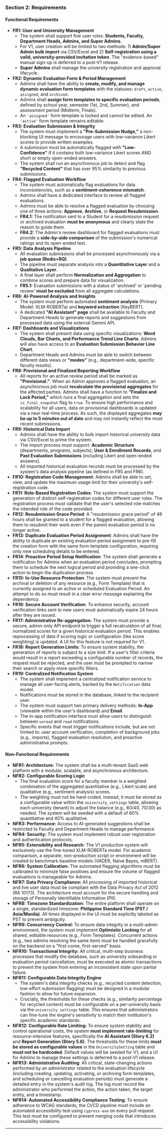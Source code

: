 ### **Section 2: Requirements**

#### **Functional Requirements**

* **FR1: User and University Management**
  * The system shall support five user roles: **Students, Faculty, Department Heads, Admins, and Super Admins**.
  * For V1, user creation will be limited to two methods: 1) **Admin/Super Admin bulk import** via CSV/Excel and 2) **Self-registration using a valid, university-provided invitation token**. The "evidence-based" manual sign-up is deferred to a post-V1 release.
  * **Super Admins** shall manage the university registration and approval lifecycle.
* **FR2: Dynamic Evaluation Form & Period Management**
  * Admins shall have the ability to **create, modify, and manage dynamic evaluation form templates** with the statuses: `draft`, `active`, `assigned`, and `archived`.
  * Admins shall **assign form templates to specific evaluation periods**, defined by school year, semester (1st, 2nd, Summer), and assessment period (Midterm, Finals).
  * An `'assigned'` form template is locked and cannot be edited. An `'active'` form template remains editable.
* **FR3: Evaluation Submission & Integrity**
  * The system must implement a **"Pre-Submission Nudge,"** a non-blocking UI message to encourage users with low-variance Likert scores to provide written examples.
  * A submission must be automatically flagged with **"Low-Confidence"** if it contains both low-variance Likert scores AND short or empty open-ended answers.
  * The system shall run an asynchronous job to detect and flag **"Recycled Content"** that has over 95% similarity to previous submissions.
* **FR4: Flagged Evaluation Workflow**
  * The system must automatically flag evaluations for data inconsistencies, such as a **sentiment-coherence mismatch**.
  * Admins shall have a dedicated interface to review all flagged evaluations.
  * Admins must be able to resolve a flagged evaluation by choosing one of three actions: **Approve**, **Archive**, or **Request Resubmission**.
  * **FR4.1:** The notification sent to a Student for a resubmission request or archived evaluation **must be anonymous** and clearly state the reason to guide them.
  * **FR4.2:** The Admin's review dashboard for flagged evaluations must provide a **side-by-side comparison** of the submission's numerical ratings and its open-ended text.
* **FR5: Data Analysis Pipeline**
  * All evaluation submissions shall be processed asynchronously via a **job queue (Redis+RQ)**.
  * The pipeline must separate analysis into a **Quantitative Layer** and a **Qualitative Layer**.
  * A final layer shall perform **Normalization and Aggregation** to combine scores and prepare data for visualization.
  * **FR5.1:** Evaluation submissions with a status of 'archived' or 'pending review' **must be excluded** from all aggregate calculations.
* **FR6: AI-Powered Analysis and Insights**
  * The system must perform automated **sentiment analysis** (Primary Model: XLM-ROBERTa) and **keyword extraction** (KeyBERT).
  * A dedicated **"AI Assistant" page** shall be available to Faculty and Department Heads to generate reports and suggestions from processed data using the external Gemini API.
* **FR7: Dashboards and Visualizations**
  * The system shall present data using specific visualizations: **Word Clouds, Bar Charts, and Performance Trend Line Charts**. Admins will also have access to an **Evaluation Submission Behavior Line Chart**.
  * Department Heads and Admins must be able to switch between different data views or **"modes"** (e.g., department-wide, specific faculty results).
* **FR8: Provisional and Finalized Reporting Workflow**
  * All reports for an active review period shall be marked as **"Provisional."**. When an Admin approves a flagged evaluation, an asynchronous job must **recalculate the provisional aggregates** for the affected parties. Admins shall have a function to **"Finalize and Lock Period,"** which runs a final aggregation and sets the `is_final_snapshot` flag to `true`. To ensure high performance and scalability for all users, data on provisional dashboards is updated via a near real-time process. As such, the displayed aggregates **may be up to 5 minutes out of date** and may not instantly reflect the most recent submissions.
* **FR9: Historical Data Import**
  * Admins shall have the ability to bulk import historical university data via CSV/Excel to prime the system.
  * The import process must support: **Academic Structure** (departments, programs, subjects), **User & Enrollment Records**, and **Past Evaluation Submissions** (including Likert and open-ended answers).
  * All imported historical evaluation records must be processed by the system's data analysis pipeline (as defined in FR5 and FR6).
* **FR10: Registration Code Management**: Admins shall be able to set, view, and update the maximum usage limit for their university's self-registration code.
* **FR11: Role-Based Registration Codes**: The system must support the generation of distinct self-registration codes for different user roles. The registration process must validate that the user's selected role matches the intended role of the code provided.
* **FR12: Resubmission Grace Period**: A "resubmission grace period" of 48 hours shall be granted to a student for a flagged evaluation, allowing them to resubmit their work even if the parent evaluation period is no longer active.
* **FR13: Duplicate Evaluation Period Assignment**: Admins shall have the ability to duplicate an existing evaluation period assignment to pre-fill the creation form with the same form template configuration, requiring only new scheduling details to be entered.
* **FR14: Proactive Period Setup Notification**: The system shall generate a notification for Admins when an evaluation period concludes, prompting them to schedule the next logical period and providing a one-click action to begin the duplication process.
* **FR15: In-Use Resource Protection**: The system must prevent the archival or deletion of any resource (e.g., Form Template) that is currently assigned to an active or scheduled Evaluation Period. An attempt to do so must result in a clear error message explaining the dependency.
* **FR16: Secure Account Verification**: To enhance security, account verification links sent to new users must automatically expire 24 hours after they are issued.
* **FR17: Administrative Re-aggregation**: The system must provide a secure, admin-only API endpoint to trigger a full recalculation of all final, normalized scores for a given historical evaluation period. This enables reprocessing of data if scoring logic or configuration (like score weighting) is updated. A UI for this feature is not required for V1.
* **FR18: Report Generation Limits**: To ensure system stability, the generation of reports is subject to a size limit. If a user's filter criteria would result in a report exceeding a configurable number of records, the request must be rejected, and the user must be prompted to narrow their search or apply more specific filters.
* **FR19: Centralized Notification System**
  * The system shall implement a centralized notification service to manage all user-facing alerts, backed by the `Notification` data model.
  * Notifications must be stored in the database, linked to the recipient user.
  * The system must support two primary delivery methods: **In-App** (viewable within the user's dashboard) and **Email**.
  * The in-app notification interface must allow users to distinguish between `unread` and `read` notifications.
  * Specific events that must trigger notifications include, but are not limited to: user account verification, completion of background jobs (e.g., imports), flagged evaluation resolution, and proactive administrative prompts.

#### **Non-Functional Requirements**

* **NFR1: Architecture:** The system shall be a multi-tenant SaaS web platform with a modular, scalable, and asynchronous architecture.
* **NFR2: Configurable Scoring Logic**
  * The final evaluation score for a faculty member is a weighted combination of the aggregated quantitative (e.g., Likert scale) and qualitative (e.g., sentiment analysis) scores.
  * The weighting must not be hard-coded. Instead, it must be stored as a configurable value within the `university_settings` table, allowing each university (tenant) to adjust the balance (e.g., 60/40, 70/30) as needed. The system will be seeded with a default of 60% quantitative and 40% qualitative.
* **NFR3: Performance:** Access to AI-generated suggestions shall be restricted to Faculty and Department Heads to manage performance.
* **NFR4: Security:** The system must implement robust user registration and authentication protocols.
* **NFR5: Extensibility and Research:** The V1 production system will exclusively use the fine-tuned XLM-ROBERTa model. For academic comparison, a separate, non-production script or environment will be created to benchmark baseline models (VADER, Naïve Bayes, mBERT).
* **NFR6: System Calibration:** The automated flagging algorithms must be calibrated to minimize false positives and ensure the volume of flagged evaluations is manageable for Admins.
* **NFR7: Data Privacy Compliance:** All processing of imported historical and live user data must be compliant with the Data Privacy Act of 2012 (RA 10173). The architecture must account for the secure handling and storage of Personally Identifiable Information (PII).
* **NFR8: Timezone Standardization:** The entire platform shall operate on a single, standardized timezone: **Philippine Standard Time (PST / Asia/Manila)**. All times displayed in the UI must be explicitly labeled as PST to prevent ambiguity.
* **NFR9: Concurrency Control:** To ensure data integrity in a multi-admin environment, the system must implement **Optimistic Locking** for all shared, editable resources (e.g., Form Templates). Concurrent actions (e.g., two admins resolving the same item) must be handled gracefully on the backend on a "first-come, first-served" basis.
* **NFR10: Transactional Integrity:** All critical, multi-step business processes that modify the database, such as university onboarding or evaluation period cancellation, must be executed as atomic transactions to prevent the system from entering an inconsistent state upon partial failure.
* **NFR11: Configurable Data Integrity Engine**
  * The system's data integrity checks (e.g., recycled content detection, low-effort submission flagging) must be designed in a modular fashion to allow for future expansion.
  * Crucially, the thresholds for these checks (e.g., similarity percentage for recycled content) must be configurable on a per-university basis via the `university_settings` table. This ensures that administrators can fine-tune the engine's sensitivity to match their institution's specific academic standards.
* **NFR12: Configurable Rate Limiting:** To ensure system stability and control operational costs, the system **must implement rate-limiting** for resource-intensive features, specifically the **AI Assistant (Story 6.2)** and **Report Generation (Story 5.6)**. The thresholds for these limits **must be stored as configurable values** in the `UniversitySetting` table and **must not be hardcoded**. Default values will be seeded for V1, and a UI for Admins to manage these settings is deferred to a post-V1 release.
* **NFR13: Administrative Auditing**: All critical, state-changing actions performed by an administrator related to the evaluation lifecycle (including creating, updating, activating, or archiving form templates, and scheduling or cancelling evaluation periods) must generate a detailed entry in the system's audit log. The log must record the administrator who performed the action, the action taken, the target entity, and a timestamp.
* **NFR14: Automated Accessibility Compliance Testing**: To ensure adherence to WCAG standards, the CI/CD pipeline must include an automated accessibility test using `cypress-axe` on every pull request. This test must be configured to prevent merging code that introduces accessibility violations.

***
